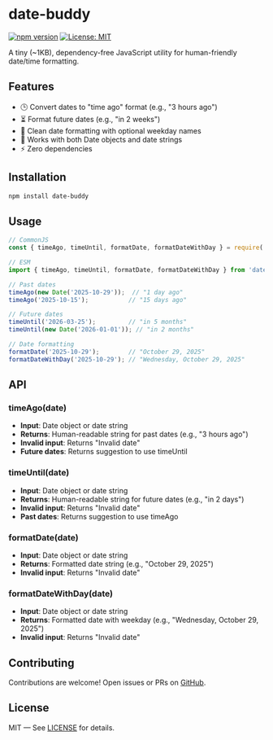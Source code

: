# date-buddy

[![npm version](https://img.shields.io/npm/v/date-buddy.svg)](https://www.npmjs.com/package/date-buddy)
[![License: MIT](https://img.shields.io/badge/License-MIT-yellow.svg)](https://opensource.org/licenses/MIT)

A tiny (~1KB), dependency-free JavaScript utility for human-friendly date/time formatting.

## Features

- 🕒 Convert dates to "time ago" format (e.g., "3 hours ago")
- ⏳ Format future dates (e.g., "in 2 weeks")
- 📅 Clean date formatting with optional weekday names
- 💪 Works with both Date objects and date strings
- ⚡ Zero dependencies

## Installation

```bash
npm install date-buddy
```

## Usage

```javascript
// CommonJS
const { timeAgo, timeUntil, formatDate, formatDateWithDay } = require('date-buddy');

// ESM
import { timeAgo, timeUntil, formatDate, formatDateWithDay } from 'date-buddy';

// Past dates
timeAgo(new Date('2025-10-29'));  // "1 day ago"
timeAgo('2025-10-15');           // "15 days ago"

// Future dates
timeUntil('2026-03-25');         // "in 5 months"
timeUntil(new Date('2026-01-01')); // "in 2 months"

// Date formatting
formatDate('2025-10-29');        // "October 29, 2025"
formatDateWithDay('2025-10-29'); // "Wednesday, October 29, 2025"
```

## API

### timeAgo(date)
- **Input**: Date object or date string
- **Returns**: Human-readable string for past dates (e.g., "3 hours ago")
- **Invalid input**: Returns "Invalid date"
- **Future dates**: Returns suggestion to use timeUntil

### timeUntil(date)
- **Input**: Date object or date string
- **Returns**: Human-readable string for future dates (e.g., "in 2 days")
- **Invalid input**: Returns "Invalid date"
- **Past dates**: Returns suggestion to use timeAgo

### formatDate(date)
- **Input**: Date object or date string
- **Returns**: Formatted date string (e.g., "October 29, 2025")
- **Invalid input**: Returns "Invalid date"

### formatDateWithDay(date)
- **Input**: Date object or date string
- **Returns**: Formatted date with weekday (e.g., "Wednesday, October 29, 2025")
- **Invalid input**: Returns "Invalid date"

## Contributing

Contributions are welcome! Open issues or PRs on [GitHub](https://github.com/iamtusharbala/date-buddy).

## License

MIT — See [LICENSE](./LICENSE) for details.